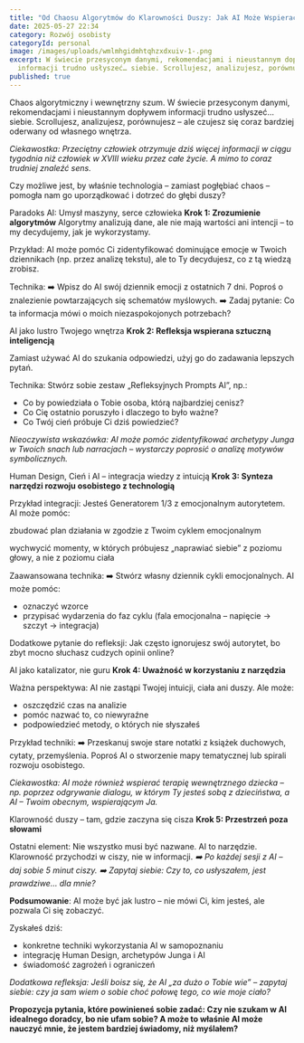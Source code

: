 ```yaml
---
title: "Od Chaosu Algorytmów do Klarowności Duszy: Jak AI Może Wspierać."
date: 2025-05-27 22:34
category: Rozwój osobisty
categoryId: personal
image: /images/uploads/wmlmhgidmhtqhzxdxuiv-1-.png
excerpt: W świecie przesyconym danymi, rekomendacjami i nieustannym dopływem
  informacji trudno usłyszeć… siebie. Scrollujesz, analizujesz, porównujesz...
published: true
---
```

Chaos algorytmiczny i wewnętrzny szum.
W świecie przesyconym danymi, rekomendacjami i nieustannym dopływem informacji trudno usłyszeć… siebie. Scrollujesz, analizujesz, porównujesz – ale czujesz się coraz bardziej oderwany od własnego wnętrza.

*Ciekawostka:
Przeciętny człowiek otrzymuje dziś więcej informacji w ciągu tygodnia niż człowiek w XVIII wieku przez całe życie. A mimo to coraz trudniej znaleźć sens.*


Czy możliwe jest, by właśnie technologia – zamiast pogłębiać chaos – pomogła nam go uporządkować i dotrzeć do głębi duszy?

Paradoks AI: Umysł maszyny, serce człowieka
**Krok 1: Zrozumienie algorytmów**
Algorytmy analizują dane, ale nie mają wartości ani intencji – to my decydujemy, jak je wykorzystamy.

Przykład:
AI może pomóc Ci zidentyfikować dominujące emocje w Twoich dziennikach (np. przez analizę tekstu), ale to Ty decydujesz, co z tą wiedzą zrobisz.

Technika:
➡️ Wpisz do AI swój dziennik emocji z ostatnich 7 dni. Poproś o znalezienie powtarzających się schematów myślowych.
➡️ Zadaj pytanie: Co ta informacja mówi o moich niezaspokojonych potrzebach?

AI jako lustro Twojego wnętrza
**Krok 2: Refleksja wspierana sztuczną inteligencją**

Zamiast używać AI do szukania odpowiedzi, użyj go do zadawania lepszych pytań.

Technika:
Stwórz sobie zestaw „Refleksyjnych Prompts AI”, np.:

* Co by powiedziała o Tobie osoba, którą najbardziej cenisz?
* Co Cię ostatnio poruszyło i dlaczego to było ważne?
* Co Twój cień próbuje Ci dziś powiedzieć?

*Nieoczywista wskazówka:
AI może pomóc zidentyfikować archetypy Junga w Twoich snach lub narracjach – wystarczy poprosić o analizę motywów symbolicznych.*

Human Design, Cień i AI – integracja wiedzy z intuicją
**Krok 3: Synteza narzędzi rozwoju osobistego z technologią**

Przykład integracji:
Jesteś Generatorem 1/3 z emocjonalnym autorytetem. AI może pomóc:

zbudować plan działania w zgodzie z Twoim cyklem emocjonalnym

wychwycić momenty, w których próbujesz „naprawiać siebie” z poziomu głowy, a nie z poziomu ciała

Zaawansowana technika:
➡️ Stwórz własny dziennik cykli emocjonalnych. AI może pomóc:

* oznaczyć wzorce
* przypisać wydarzenia do faz cyklu (fala emocjonalna – napięcie → szczyt → integracja)

Dodatkowe pytanie do refleksji:
Jak często ignorujesz swój autorytet, bo zbyt mocno słuchasz cudzych opinii online?

AI jako katalizator, nie guru
**Krok 4: Uważność w korzystaniu z narzędzia**

Ważna perspektywa:
AI nie zastąpi Twojej intuicji, ciała ani duszy. Ale może:

* oszczędzić czas na analizie
* pomóc nazwać to, co niewyraźne
* podpowiedzieć metody, o których nie słyszałeś

Przykład techniki:
➡️ Przeskanuj swoje stare notatki z książek duchowych, cytaty, przemyślenia. Poproś AI o stworzenie mapy tematycznej lub spirali rozwoju osobistego.

*Ciekawostka:
AI może również wspierać terapię wewnętrznego dziecka – np. poprzez odgrywanie dialogu, w którym Ty jesteś sobą z dzieciństwa, a AI – Twoim obecnym, wspierającym Ja.*

Klarowność duszy – tam, gdzie zaczyna się cisza
**Krok 5: Przestrzeń poza słowami**

Ostatni element:
Nie wszystko musi być nazwane. AI to narzędzie. Klarowność przychodzi w ciszy, nie w informacji.
*➡️ Po każdej sesji z AI – daj sobie 5 minut ciszy.
➡️ Zapytaj siebie: Czy to, co usłyszałem, jest prawdziwe… dla mnie?*

**Podsumowanie**:
AI może być jak lustro – nie mówi Ci, kim jesteś, ale pozwala Ci się zobaczyć.

Zyskałeś dziś:

* konkretne techniki wykorzystania AI w samopoznaniu
* integrację Human Design, archetypów Junga i AI
* świadomość zagrożeń i ograniczeń

*Dodatkowa refleksja:
Jeśli boisz się, że AI „za dużo o Tobie wie” – zapytaj siebie: czy ja sam wiem o sobie choć połowę tego, co wie moje ciało?*

**Propozycja pytania, które powinieneś sobie zadać:
Czy nie szukam w AI idealnego doradcy, bo nie ufam sobie?
A może to właśnie AI może nauczyć mnie, że jestem bardziej świadomy, niż myślałem?**
